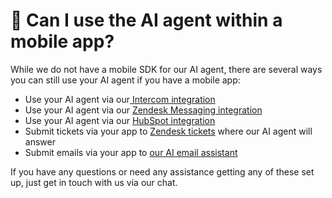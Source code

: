 # 📱 Can I use the AI agent within a mobile app?

While we do not have a mobile SDK for our AI agent, there are several ways you can still use your AI agent if you have a mobile app:

* Use your AI agent via our[ Intercom integration](../../features/channels/intercom/)
* Use your AI agent via our [Zendesk Messaging integration](../../features/channels/zendesk/zendesk-messaging.md)
* Use your AI agent via our [HubSpot integration](../../features/channels/hubspot/)
* Submit tickets via your app to [Zendesk tickets](../../features/channels/zendesk/zendesk-tickets.md) where our AI agent will answer
* Submit emails via your app to [our AI email assistant](../../features/email-assistant.md)

If you have any questions or need any assistance getting any of these set up, just get in touch with us via our chat.
